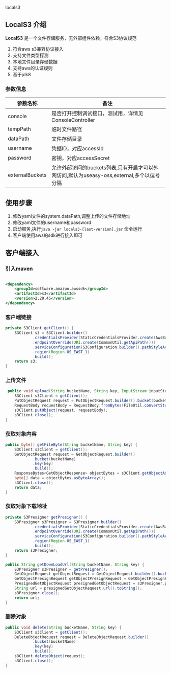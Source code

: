 locals3

## LocalS3 介绍

**LocalS3** 是一个文件存储服务，无外部组件依赖，符合S3协议规范

1. 符合aws s3兼容协议接入
2. 支持文件类型探测
3. 本地文件目录存储数据
4. 支持aws的认证规则
5. 基于jdk8

### 参数信息

| 参数名称	    | 备注                                                          |
|----------|-------------------------------------------------------------|
| console  | 	    是否打开控制调试接口，测试用，详情见ConsoleController                    |
| tempPath | 	临时文件路径                                                     |
| dataPath | 	文件存储目录                                                     |
| username | 	凭据ID，对应accessId                                            |
| password | 	密钥，对应accessSecret                                          |
| externalBuckets| 允许外部访问的buckets列表,只有开启才可以外网访问,默认为useasy-oss,external,多个以逗号分隔 |

## 使用步骤
1. 修改yaml文件的system.dataPath,调整上传的文件存储地址
2. 修改yaml文件的username和password
3. 启动服务,执行`java -jar locals3-[last-version].jar` 命令运行
4. 客户端使用aws的sdk进行接入即可

## 客户端接入

### 引入maven

```xml

<dependency>
    <groupId>software.amazon.awssdk</groupId>
    <artifactId>s3</artifactId>
    <version>2.20.45</version>
</dependency>
```

### 客户端链接

```java
private S3Client getClient() {
    S3Client s3 = S3Client.builder()
            .credentialsProvider(StaticCredentialsProvider.create(AwsBasicCredentials.create(systemConfig.getUsername(), systemConfig.getPassword())))
            .endpointOverride(URI.create(CommonUtil.getApiPath()))
            .serviceConfiguration(S3Configuration.builder().pathStyleAccessEnabled(true).chunkedEncodingEnabled(false).build())
            .region(Region.US_EAST_1)
            .build();
    return s3;
}
```

### 上传文件
```java
 public void upload(String bucketName, String key, InputStream inputStream) throws Exception {
    S3Client s3Client = getClient();
    PutObjectRequest request = PutObjectRequest.builder().bucket(bucketName).key(key).build();
    RequestBody requestBody = RequestBody.fromBytes(FileUtil.convertStreamToByte(inputStream));
    s3Client.putObject(request, requestBody);
    s3Client.close();
}
```

### 获取对象内容
```java
public byte[] getFileByte(String bucketName, String key) {
    S3Client s3Client = getClient();
    GetObjectRequest request = GetObjectRequest.builder()
            .bucket(bucketName)
            .key(key)
            .build();
    ResponseBytes<GetObjectResponse> objectBytes = s3Client.getObjectAsBytes(request);
    byte[] data = objectBytes.asByteArray();
    s3Client.close();
    return data;
}
```


### 获取对象下载地址
```java
private S3Presigner getPresigner() {
    S3Presigner s3Presigner = S3Presigner.builder()
            .credentialsProvider(StaticCredentialsProvider.create(AwsBasicCredentials.create(systemConfig.getUsername(), systemConfig.getPassword())))
            .endpointOverride(URI.create(CommonUtil.getApiPath()))
            .serviceConfiguration(S3Configuration.builder().pathStyleAccessEnabled(true).chunkedEncodingEnabled(false).build())
            .region(Region.US_EAST_1)
            .build();
    return s3Presigner;
}

public String getDownLoadUrl(String bucketName, String key) {
    S3Presigner s3Presigner = getPresigner();
    GetObjectRequest getObjectRequest = GetObjectRequest.builder().bucket(bucketName).key(key).build();
    GetObjectPresignRequest getObjectPresignRequest = GetObjectPresignRequest.builder().signatureDuration(Duration.ofMinutes(5)).getObjectRequest(getObjectRequest).build();
    PresignedGetObjectRequest presignedGetObjectRequest = s3Presigner.presignGetObject(getObjectPresignRequest);
    String url = presignedGetObjectRequest.url().toString();
    s3Presigner.close();
    return url;
}
```

### 删除对象

```java
public void delete(String bucketName, String key) {
    S3Client s3Client = getClient();
    DeleteObjectRequest request = DeleteObjectRequest.builder()
            .bucket(bucketName)
            .key(key)
            .build();
    s3Client.deleteObject(request);
    s3Client.close();
}
```